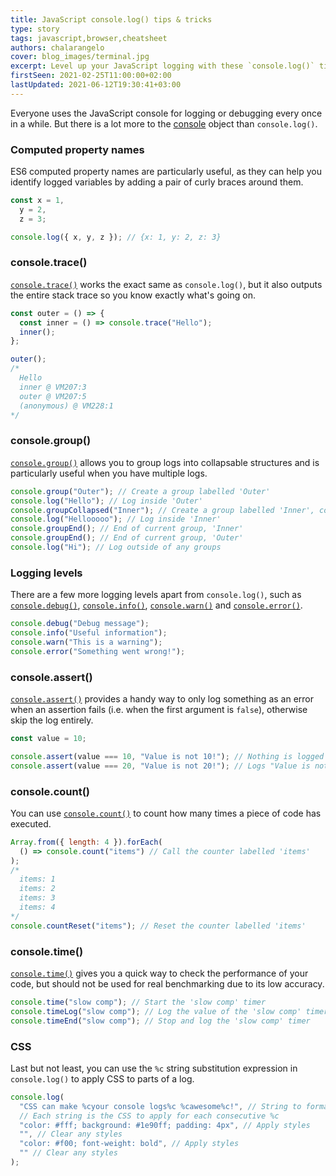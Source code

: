 ```yaml
---
title: JavaScript console.log() tips & tricks
type: story
tags: javascript,browser,cheatsheet
authors: chalarangelo
cover: blog_images/terminal.jpg
excerpt: Level up your JavaScript logging with these `console.log()` tips and tricks.
firstSeen: 2021-02-25T11:00:00+02:00
lastUpdated: 2021-06-12T19:30:41+03:00
---
```


Everyone uses the JavaScript console for logging or debugging every once in a while. But there is a lot more to the [console](https://developer.mozilla.org/en-US/docs/Web/API/Console) object than `console.log()`.

### Computed property names

ES6 computed property names are particularly useful, as they can help you identify logged variables by adding a pair of curly braces around them.

```js
const x = 1,
  y = 2,
  z = 3;

console.log({ x, y, z }); // {x: 1, y: 2, z: 3}
```

### console.trace()

[`console.trace()`](https://developer.mozilla.org/en-US/docs/Web/API/Console/trace) works the exact same as `console.log()`, but it also outputs the entire stack trace so you know exactly what's going on.

```js
const outer = () => {
  const inner = () => console.trace("Hello");
  inner();
};

outer();
/*
  Hello
  inner @ VM207:3
  outer @ VM207:5
  (anonymous) @ VM228:1
*/
```

### console.group()

[`console.group()`](https://developer.mozilla.org/en-US/docs/Web/API/Console/group) allows you to group logs into collapsable structures and is particularly useful when you have multiple logs.

```js
console.group("Outer"); // Create a group labelled 'Outer'
console.log("Hello"); // Log inside 'Outer'
console.groupCollapsed("Inner"); // Create a group labelled 'Inner', collapsed
console.log("Hellooooo"); // Log inside 'Inner'
console.groupEnd(); // End of current group, 'Inner'
console.groupEnd(); // End of current group, 'Outer'
console.log("Hi"); // Log outside of any groups
```

### Logging levels

There are a few more logging levels apart from `console.log()`, such as [`console.debug()`](https://developer.mozilla.org/en-US/docs/Web/API/Console/debug), [`console.info()`](https://developer.mozilla.org/en-US/docs/Web/API/Console/info), [`console.warn()`](https://developer.mozilla.org/en-US/docs/Web/API/Console/warn) and [`console.error()`](https://developer.mozilla.org/en-US/docs/Web/API/Console/error).

```js
console.debug("Debug message");
console.info("Useful information");
console.warn("This is a warning");
console.error("Something went wrong!");
```

### console.assert()

[`console.assert()`](https://developer.mozilla.org/en-US/docs/Web/API/console/assert) provides a handy way to only log something as an error when an assertion fails (i.e. when the first argument is `false`), otherwise skip the log entirely.

```js
const value = 10;

console.assert(value === 10, "Value is not 10!"); // Nothing is logged
console.assert(value === 20, "Value is not 20!"); // Logs "Value is not 20!"
```

### console.count()

You can use [`console.count()`](https://developer.mozilla.org/en-US/docs/Web/API/Console/count) to count how many times a piece of code has executed.

```js
Array.from({ length: 4 }).forEach(
  () => console.count("items") // Call the counter labelled 'items'
);
/*
  items: 1
  items: 2
  items: 3
  items: 4
*/
console.countReset("items"); // Reset the counter labelled 'items'
```

### console.time()

[`console.time()`](https://developer.mozilla.org/en-US/docs/Web/API/Console/time) gives you a quick way to check the performance of your code, but should not be used for real benchmarking due to its low accuracy.

```js
console.time("slow comp"); // Start the 'slow comp' timer
console.timeLog("slow comp"); // Log the value of the 'slow comp' timer
console.timeEnd("slow comp"); // Stop and log the 'slow comp' timer
```

### CSS

Last but not least, you can use the `%c` string substitution expression in `console.log()` to apply CSS to parts of a log.

```js
console.log(
  "CSS can make %cyour console logs%c %cawesome%c!", // String to format
  // Each string is the CSS to apply for each consecutive %c
  "color: #fff; background: #1e90ff; padding: 4px", // Apply styles
  "", // Clear any styles
  "color: #f00; font-weight: bold", // Apply styles
  "" // Clear any styles
);
```
